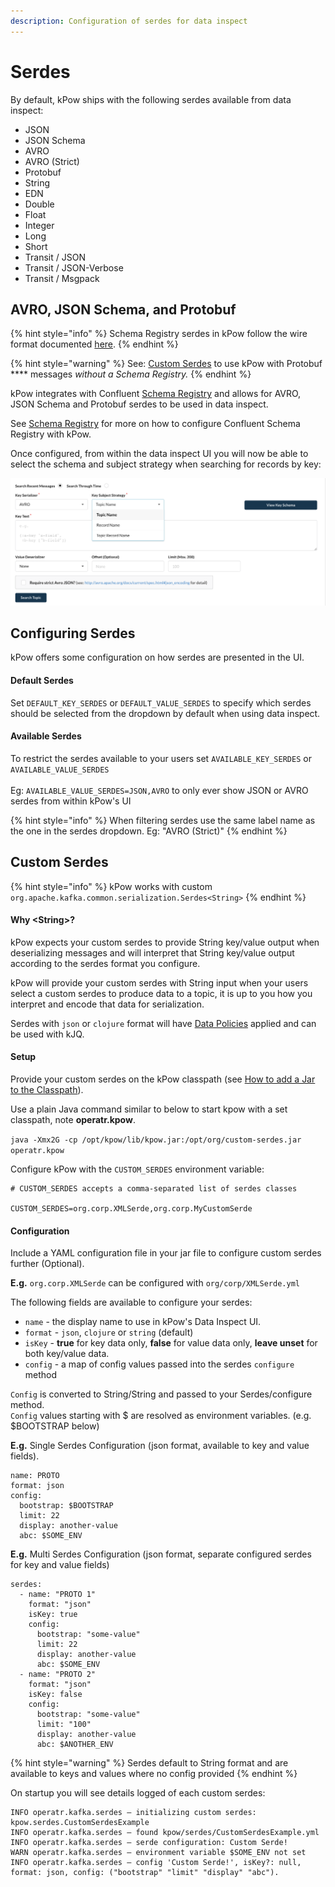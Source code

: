 ```yaml
---
description: Configuration of serdes for data inspect
---
```


# Serdes

By default, kPow ships with the following serdes available from data inspect:

* JSON
* JSON Schema
* AVRO
* AVRO (Strict)
* Protobuf
* String
* EDN
* Double
* Float
* Integer
* Long
* Short
* Transit / JSON
* Transit / JSON-Verbose
* Transit / Msgpack

## AVRO, JSON Schema, and Protobuf

{% hint style="info" %}
Schema Registry serdes in kPow follow the wire format documented [here](https://docs.confluent.io/platform/current/schema-registry/serdes-develop/index.html#wire-format).&#x20;
{% endhint %}

{% hint style="warning" %}
See: [Custom Serdes](serdes.md#custom-serdes) to use kPow with Protobuf **** messages _without a Schema Registry._
{% endhint %}

kPow integrates with Confluent [Schema Registry](https://docs.confluent.io/platform/current/schema-registry/index.html) and allows for AVRO, JSON Schema and Protobuf serdes to be used in data inspect.

See [Schema Registry](https://app.gitbook.com/@operatr-io/s/kpow/\~/drafts/-MN6L\_-tcDmaE5R2dq-T/configuration/schema-registry) for more on how to configure Confluent Schema Registry with kPow.

Once configured, from within the data inspect UI you will now be able to select the schema and subject strategy when searching for records by key:

![](<../../.gitbook/assets/Screen Shot 2020-11-27 at 1.20.34 pm.png>)

## Configuring Serdes

kPow offers some configuration on how serdes are presented in the UI.

#### Default Serdes

Set `DEFAULT_KEY_SERDES` or `DEFAULT_VALUE_SERDES` to specify which serdes should be selected from the dropdown by default when using data inspect.&#x20;

#### Available Serdes

To restrict the serdes available to your users set `AVAILABLE_KEY_SERDES` or `AVAILABLE_VALUE_SERDES`\
\
Eg: `AVAILABLE_VALUE_SERDES=JSON,AVRO` to only ever show JSON or AVRO serdes from within kPow's UI

{% hint style="info" %}
When filtering serdes use the same label name as the one in the serdes dropdown. Eg: "AVRO (Strict)"
{% endhint %}

## Custom Serdes

{% hint style="info" %}
kPow works with custom `org.apache.kafka.common.serialization.Serdes<String>`
{% endhint %}

#### Why \<String>?

kPow expects your custom serdes to provide String key/value output when deserializing messages and will interpret that String key/value output according to the serdes format you configure.

kPow will provide your custom serdes with String input when your users select a custom serdes to produce data to a topic, it is up to you how you interpret and encode that data for serialization.

Serdes with `json` or `clojure` format will have [Data Policies](../data-policies.md) applied and can be used with kJQ.

#### Setup

Provide your custom serdes on the kPow classpath (see [How to add a Jar to the Classpath](https://stackoverflow.com/questions/15930782/call-java-jar-myfile-jar-with-additional-classpath-option)).

Use a plain Java command similar to below to start kpow with a set classpath, note **operatr.kpow**.

`java -Xmx2G -cp /opt/kpow/lib/kpow.jar:/opt/org/custom-serdes.jar operatr.kpow`

Configure kPow with the `CUSTOM_SERDES` environment variable:

```
# CUSTOM_SERDES accepts a comma-separated list of serdes classes

CUSTOM_SERDES=org.corp.XMLSerde,org.corp.MyCustomSerde
```

#### Configuration

Include a YAML configuration file in your jar file to configure custom serdes further (Optional).

**E.g.** `org.corp.XMLSerde` can be configured with `org/corp/XMLSerde.yml`

The following fields are available to configure your serdes:

* `name` - the display name to use in kPow's Data Inspect UI.
* `format` - `json`, `clojure` or `string` (default)
* `isKey` -  **true** for key data only, **false** for value data only, **leave unset** for both key/value data.
* `config` - a map of config values passed into the serdes `configure` method&#x20;

`Config` is converted to String/String and passed to your Serdes/configure method. \
`Config` values starting with $ are resolved as environment variables. (e.g. $BOOTSTRAP below)

**E.g.** Single Serdes Configuration (json format, available to key and value fields).

```
name: PROTO
format: json
config:
  bootstrap: $BOOTSTRAP
  limit: 22
  display: another-value
  abc: $SOME_ENV
```

**E.g.** Multi Serdes Configuration (json format, separate configured serdes for key and value fields)

```
serdes:
  - name: "PROTO 1"
    format: "json"
    isKey: true
    config:
      bootstrap: "some-value"
      limit: 22
      display: another-value
      abc: $SOME_ENV
  - name: "PROTO 2"
    format: "json"
    isKey: false
    config:
      bootstrap: "some-value"
      limit: "100"
      display: another-value
      abc: $ANOTHER_ENV
```

{% hint style="warning" %}
Serdes default to String format and are available to keys and values where no config provided
{% endhint %}

On startup you will see details logged of each custom serdes:

```
INFO operatr.kafka.serdes – initializing custom serdes: kpow.serdes.CustomSerdesExample
INFO operatr.kafka.serdes – found kpow/serdes/CustomSerdesExample.yml
INFO operatr.kafka.serdes – serde configuration: Custom Serde!
WARN operatr.kafka.serdes – environment variable $SOME_ENV not set
INFO operatr.kafka.serdes – config 'Custom Serde!', isKey?: null, format: json, config: ("bootstrap" "limit" "display" "abc").
```
